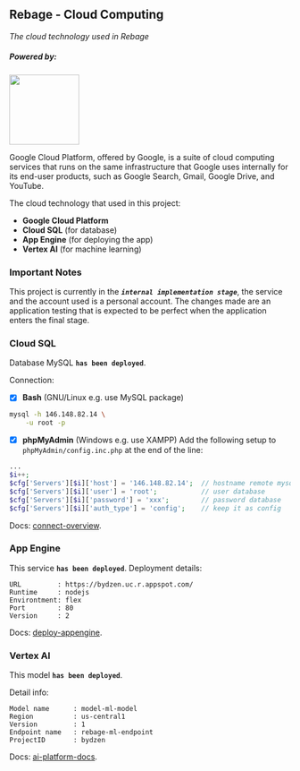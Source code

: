 ## Rebage - Cloud Computing

_The cloud technology used in Rebage_

##### Powered by:

<img src="https://www.gstatic.com/devrel-devsite/prod/v6cd15f45ec209c8961e07ea7e57ed9a0e9da4333bc915e67d1fcd2b2a9ec62d1/cloud/images/cloud-logo.svg" width="125"/>

Google Cloud Platform, offered by Google, is a suite of cloud computing services
that runs on the same infrastructure that Google uses internally for its
end-user products, such as Google Search, Gmail, Google Drive, and YouTube.

The cloud technology that used in this project:

-   **Google Cloud Platform**
-   **Cloud SQL** (for database)
-   **App Engine** (for deploying the app)
-   **Vertex AI** (for machine learning)

### Important Notes

This project is currently in the **_`internal implementation stage`_**, the
service and the account used is a personal account. The changes made are an
application testing that is expected to be perfect when the application enters
the final stage.

### Cloud SQL

Database MySQL **`has been deployed`**.

Connection:

-   [x] **Bash** (GNU/Linux e.g. use MySQL package)

```bash
mysql -h 146.148.82.14 \
    -u root -p
```

-   [x] **phpMyAdmin** (Windows e.g. use XAMPP) Add the following setup to
        `phpMyAdmin/config.inc.php` at the end of the line:

```php
...
$i++;
$cfg['Servers'][$i]['host'] = '146.148.82.14';  // hostname remote mysql
$cfg['Servers'][$i]['user'] = 'root';           // user database
$cfg['Servers'][$i]['password'] = 'xxx';        // password database
$cfg['Servers'][$i]['auth_type'] = 'config';    // keep it as config
```

Docs:
[connect-overview](https://cloud.google.com/sql/docs/mysql/connect-overview).

### App Engine

This service **`has been deployed`**. Deployment details:

```
URL         : https://bydzen.uc.r.appspot.com/
Runtime     : nodejs
Environtment: flex
Port        : 80
Version     : 2
```

Docs:
[deploy-appengine](https://cloud.google.com/build/docs/deploying-builds/deploy-appengine).

### Vertex AI

This model **`has been deployed`**.

Detail info:

```
Model name      : model-ml-model
Region          : us-central1
Version         : 1
Endpoint name   : rebage-ml-endpoint
ProjectID       : bydzen
```

Docs: [ai-platform-docs](https://cloud.google.com/ai-platform/docs).
